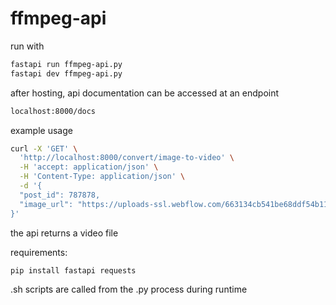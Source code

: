 # ffmpeg-api

run with

```sh
fastapi run ffmpeg-api.py
fastapi dev ffmpeg-api.py
```

after hosting, api documentation can be accessed at an endpoint

```sh
localhost:8000/docs
```


example usage

```sh
curl -X 'GET' \
  'http://localhost:8000/convert/image-to-video' \
  -H 'accept: application/json' \
  -H 'Content-Type: application/json' \
  -d '{
  "post_id": 787878,
  "image_url": "https://uploads-ssl.webflow.com/663134cb541be68ddf54b115/668fb01f38d3656e032a9e90_AJQWtBNnOwq_Om7ltjJ6Pp9uvL0vtuGWW7qedsLuchMlMuKAQNtIySXg_DaNoCW0p-CV9MougjOVsRBCUWDyjFBzUgAQmMu4P1XPgAaJ2LLM8fPmcw.jpeg"
}'
```

the api returns a video file

requirements:

```sh
pip install fastapi requests
```

.sh scripts are called from the .py process during runtime
